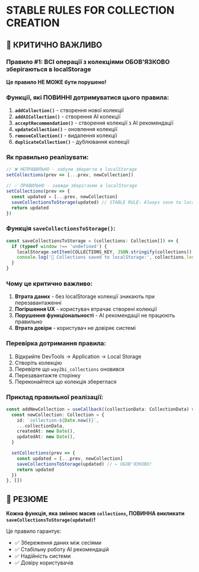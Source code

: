 # STABLE RULES FOR COLLECTION CREATION

## 🚨 КРИТИЧНО ВАЖЛИВО

### Правило #1: ВСІ операції з колекціями ОБОВ'ЯЗКОВО зберігаються в localStorage

**Це правило НЕ МОЖЕ бути порушено!**

### Функції, які ПОВИННІ дотримуватися цього правила:

1. **`addCollection()`** - створення нової колекції
2. **`addAICollection()`** - створення AI колекції  
3. **`acceptRecommendation()`** - створення колекції з AI рекомендації
4. **`updateCollection()`** - оновлення колекції
5. **`removeCollection()`** - видалення колекції
6. **`duplicateCollection()`** - дублювання колекції

### Як правильно реалізувати:

```typescript
// ❌ НЕПРАВИЛЬНО - забули зберегти в localStorage
setCollections(prev => [...prev, newCollection])

// ✅ ПРАВИЛЬНО - завжди зберігаємо в localStorage
setCollections(prev => {
  const updated = [...prev, newCollection]
  saveCollectionsToStorage(updated) // STABLE RULE: Always save to localStorage
  return updated
})
```

### Функція `saveCollectionsToStorage()`:

```typescript
const saveCollectionsToStorage = (collections: Collection[]) => {
  if (typeof window !== 'undefined') {
    localStorage.setItem(COLLECTIONS_KEY, JSON.stringify(collections))
    console.log('💾 Collections saved to localStorage:', collections.length, 'collections')
  }
}
```

### Чому це критично важливо:

1. **Втрата даних** - без localStorage колекції зникають при перезавантаженні
2. **Погіршення UX** - користувач втрачає створені колекції
3. **Порушення функціональності** - AI рекомендації не працюють правильно
4. **Втрата довіри** - користувач не довіряє системі

### Перевірка дотримання правила:

1. Відкрийте DevTools → Application → Local Storage
2. Створіть колекцію
3. Перевірте що `way2bi_collections` оновився
4. Перезавантажте сторінку
5. Переконайтеся що колекція збереглася

### Приклад правильної реалізації:

```typescript
const addNewCollection = useCallback((collectionData: CollectionData) => {
  const newCollection: Collection = {
    id: `collection-${Date.now()}`,
    ...collectionData,
    createdAt: new Date(),
    updatedAt: new Date(),
  }

  setCollections(prev => {
    const updated = [...prev, newCollection]
    saveCollectionsToStorage(updated) // ← ОБОВ'ЯЗКОВО!
    return updated
  })
}, [])
```

## 🎯 РЕЗЮМЕ

**Кожна функція, яка змінює масив `collections`, ПОВИННА викликати `saveCollectionsToStorage(updated)`!**

Це правило гарантує:
- ✅ Збереження даних між сесіями
- ✅ Стабільну роботу AI рекомендацій  
- ✅ Надійність системи
- ✅ Довіру користувачів






